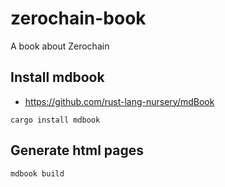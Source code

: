 # zerochain-book
A book about Zerochain

## Install mdbook
- https://github.com/rust-lang-nursery/mdBook
```
cargo install mdbook
```

## Generate html pages
```
mdbook build
```
